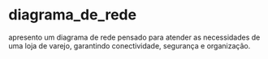 # diagrama_de_rede
 apresento um diagrama de rede pensado para atender as necessidades de uma loja de varejo, garantindo conectividade, segurança e organização.
